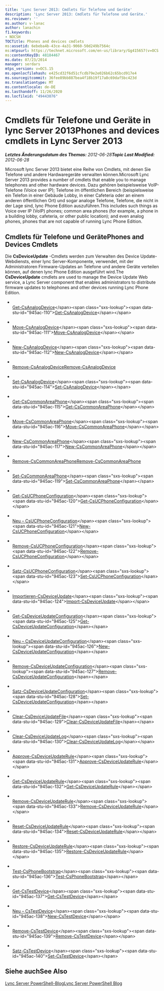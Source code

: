 ```yaml
---
title: 'Lync Server 2013: Cmdlets für Telefone und Geräte'
description: 'Lync Server 2013: Cmdlets für Telefone und Geräte.'
ms.reviewer: ''
ms.author: v-lanac
author: lanachin
f1.keywords:
- NOCSH
TOCTitle: Phones and devices cmdlets
ms:assetid: 6ebeba4b-43ce-4a31-9060-50d249b7564c
ms:mtpsurl: https://technet.microsoft.com/en-us/library/Gg415657(v=OCS.15)
ms:contentKeyID: 48184467
ms.date: 07/23/2014
manager: serdars
mtps_version: v=OCS.15
ms.openlocfilehash: e425cd32f6d51cfcdb79e2e026b62c65bcd917e4
ms.sourcegitcommit: 36fee89bb887bea4f18b19f17a8c69daf5bc423d
ms.translationtype: MT
ms.contentlocale: de-DE
ms.lasthandoff: 11/26/2020
ms.locfileid: "49443076"
---
```

# <a name="phones-and-devices-cmdlets-in-lync-server-2013"></a><span data-ttu-id="945ac-103">Cmdlets für Telefone und Geräte in lync Server 2013</span><span class="sxs-lookup"><span data-stu-id="945ac-103">Phones and devices cmdlets in Lync Server 2013</span></span>

<div data-xmlns="http://www.w3.org/1999/xhtml">

<div class="topic" data-xmlns="http://www.w3.org/1999/xhtml" data-msxsl="urn:schemas-microsoft-com:xslt" data-cs="https://msdn.microsoft.com/">

<div data-asp="https://msdn2.microsoft.com/asp">



</div>

<div id="mainSection">

<div id="mainBody"><span data-ttu-id="945ac-104">

<span> </span></span><span class="sxs-lookup"><span data-stu-id="945ac-104">

<span> </span></span></span>

<span data-ttu-id="945ac-105">_**Letztes Änderungsdatum des Themas:** 2012-06-28_</span><span class="sxs-lookup"><span data-stu-id="945ac-105">_**Topic Last Modified:** 2012-06-28_</span></span>

<span data-ttu-id="945ac-106">Microsoft lync Server 2013 bietet eine Reihe von Cmdlets, mit denen Sie Telefone und andere Hardwaregeräte verwalten können.</span><span class="sxs-lookup"><span data-stu-id="945ac-106">Microsoft Lync Server 2013 provides a number of cmdlets that enable you to manage telephones and other hardware devices.</span></span> <span data-ttu-id="945ac-107">Dazu gehören beispielsweise VoIP-Telefone (Voice over IP); Telefone im öffentlichen Bereich (beispielsweise ein Telefon in einer Gebäude Lobby, in einer Cafeteria oder an einem anderen öffentlichen Ort) und sogar analoge Telefone, Telefone, die nicht in der Lage sind, lync Phone Edition auszuführen.</span><span class="sxs-lookup"><span data-stu-id="945ac-107">This includes such things as Voice over IP (VoIP) phones; common area phones (for example, a phone in a building lobby, cafeteria, or other public location); and even analog phones, phones that are not capable of running Lync Phone Edition.</span></span>

<div>

## <a name="phones-and-devices-cmdlets"></a><span data-ttu-id="945ac-108">Cmdlets für Telefone und Geräte</span><span class="sxs-lookup"><span data-stu-id="945ac-108">Phones and Devices Cmdlets</span></span>

<span data-ttu-id="945ac-109">Die **CsDeviceUpdate** -Cmdlets werden zum Verwalten des Device Update-Webdiensts, einer lync Server-Komponente, verwendet, mit der Administratoren Firmware-Updates an Telefone und andere Geräte verteilen können, auf denen lync Phone Edition ausgeführt wird.</span><span class="sxs-lookup"><span data-stu-id="945ac-109">The **CsDeviceUpdate** cmdlets are used to manage the Device Update Web service, a Lync Server component that enables administrators to distribute firmware updates to telephones and other devices running Lync Phone Edition.</span></span>

  - <span></span>  
    <span data-ttu-id="945ac-110">[Get-CsAnalogDevice](https://technet.microsoft.com/library/Gg398748(v=OCS.15))</span><span class="sxs-lookup"><span data-stu-id="945ac-110">[Get-CsAnalogDevice](https://technet.microsoft.com/library/Gg398748(v=OCS.15))</span></span>

  - <span></span>  
    <span data-ttu-id="945ac-111">[Move-CsAnalogDevice](https://technet.microsoft.com/library/Gg398816(v=OCS.15))</span><span class="sxs-lookup"><span data-stu-id="945ac-111">[Move-CsAnalogDevice](https://technet.microsoft.com/library/Gg398816(v=OCS.15))</span></span>

  - <span></span>  
    <span data-ttu-id="945ac-112">[New-CsAnalogDevice](https://technet.microsoft.com/library/Gg412937(v=OCS.15))</span><span class="sxs-lookup"><span data-stu-id="945ac-112">[New-CsAnalogDevice](https://technet.microsoft.com/library/Gg412937(v=OCS.15))</span></span>

  - <span></span>  
    <span data-ttu-id="945ac-113">[Remove-CsAnalogDevice](rehttps://technet.microsoft.com/library/Gg398816(v=OCS.15))</span><span class="sxs-lookup"><span data-stu-id="945ac-113">[Remove-CsAnalogDevice](rehttps://technet.microsoft.com/library/Gg398816(v=OCS.15))</span></span>

  - <span></span>  
    <span data-ttu-id="945ac-114">[Set-CsAnalogDevice](https://technet.microsoft.com/library/Gg412843(v=OCS.15))</span><span class="sxs-lookup"><span data-stu-id="945ac-114">[Set-CsAnalogDevice](https://technet.microsoft.com/library/Gg412843(v=OCS.15))</span></span>

<!-- end list -->

  - <span></span>  
    <span data-ttu-id="945ac-115">[Get-CsCommonAreaPhone](https://technet.microsoft.com/library/Gg412934(v=OCS.15))</span><span class="sxs-lookup"><span data-stu-id="945ac-115">[Get-CsCommonAreaPhone](https://technet.microsoft.com/library/Gg412934(v=OCS.15))</span></span>

  - <span></span>  
    <span data-ttu-id="945ac-116">[Move-CsCommonAreaPhone](https://technet.microsoft.com/library/Gg412837(v=OCS.15))</span><span class="sxs-lookup"><span data-stu-id="945ac-116">[Move-CsCommonAreaPhone](https://technet.microsoft.com/library/Gg412837(v=OCS.15))</span></span>

  - <span></span>  
    <span data-ttu-id="945ac-117">[New-CsCommonAreaPhone](https://technet.microsoft.com/library/Gg398430(v=OCS.15))</span><span class="sxs-lookup"><span data-stu-id="945ac-117">[New-CsCommonAreaPhone](https://technet.microsoft.com/library/Gg398430(v=OCS.15))</span></span>

  - <span></span>  
    <span data-ttu-id="945ac-118">[Remove-CsCommonAreaPhone](rehttps://technet.microsoft.com/library/Gg412837(v=OCS.15))</span><span class="sxs-lookup"><span data-stu-id="945ac-118">[Remove-CsCommonAreaPhone](rehttps://technet.microsoft.com/library/Gg412837(v=OCS.15))</span></span>

  - <span></span>  
    <span data-ttu-id="945ac-119">[Set-CsCommonAreaPhone](https://technet.microsoft.com/library/Gg398579(v=OCS.15))</span><span class="sxs-lookup"><span data-stu-id="945ac-119">[Set-CsCommonAreaPhone](https://technet.microsoft.com/library/Gg398579(v=OCS.15))</span></span>

<!-- end list -->

  - <span></span>  
    <span data-ttu-id="945ac-120">[Get-CsUCPhoneConfiguration](https://technet.microsoft.com/library/Gg398070(v=OCS.15))</span><span class="sxs-lookup"><span data-stu-id="945ac-120">[Get-CsUCPhoneConfiguration](https://technet.microsoft.com/library/Gg398070(v=OCS.15))</span></span>

  - <span></span>  
    <span data-ttu-id="945ac-121">[Neu – CsUCPhoneConfiguration](https://technet.microsoft.com/library/Gg398445(v=OCS.15))</span><span class="sxs-lookup"><span data-stu-id="945ac-121">[New-CsUCPhoneConfiguration](https://technet.microsoft.com/library/Gg398445(v=OCS.15))</span></span>

  - <span></span>  
    <span data-ttu-id="945ac-122">[Remove-CsUCPhoneConfiguration](https://technet.microsoft.com/library/Gg398249(v=OCS.15))</span><span class="sxs-lookup"><span data-stu-id="945ac-122">[Remove-CsUCPhoneConfiguration](https://technet.microsoft.com/library/Gg398249(v=OCS.15))</span></span>

  - <span></span>  
    <span data-ttu-id="945ac-123">[Satz-CsUCPhoneConfiguration](https://technet.microsoft.com/library/Gg413042(v=OCS.15))</span><span class="sxs-lookup"><span data-stu-id="945ac-123">[Set-CsUCPhoneConfiguration](https://technet.microsoft.com/library/Gg413042(v=OCS.15))</span></span>

<!-- end list -->

  - <span></span>  
    <span data-ttu-id="945ac-124">[Importieren-CsDeviceUpdate](https://technet.microsoft.com/library/Gg398861(v=OCS.15))</span><span class="sxs-lookup"><span data-stu-id="945ac-124">[Import-CsDeviceUpdate](https://technet.microsoft.com/library/Gg398861(v=OCS.15))</span></span>

<!-- end list -->

  - <span></span>  
    <span data-ttu-id="945ac-125">[Get-CsDeviceUpdateConfiguration](https://technet.microsoft.com/library/Gg399030(v=OCS.15))</span><span class="sxs-lookup"><span data-stu-id="945ac-125">[Get-CsDeviceUpdateConfiguration](https://technet.microsoft.com/library/Gg399030(v=OCS.15))</span></span>

  - <span></span>  
    <span data-ttu-id="945ac-126">[Neu – CsDeviceUpdateConfiguration](https://technet.microsoft.com/library/Gg425761(v=OCS.15))</span><span class="sxs-lookup"><span data-stu-id="945ac-126">[New-CsDeviceUpdateConfiguration](https://technet.microsoft.com/library/Gg425761(v=OCS.15))</span></span>

  - <span></span>  
    <span data-ttu-id="945ac-127">[Remove-CsDeviceUpdateConfiguration](https://technet.microsoft.com/library/Gg425933(v=OCS.15))</span><span class="sxs-lookup"><span data-stu-id="945ac-127">[Remove-CsDeviceUpdateConfiguration](https://technet.microsoft.com/library/Gg425933(v=OCS.15))</span></span>

  - <span></span>  
    <span data-ttu-id="945ac-128">[Satz-CsDeviceUpdateConfiguration](https://technet.microsoft.com/library/Gg398320(v=OCS.15))</span><span class="sxs-lookup"><span data-stu-id="945ac-128">[Set-CsDeviceUpdateConfiguration](https://technet.microsoft.com/library/Gg398320(v=OCS.15))</span></span>

<!-- end list -->

  - <span></span>  
    <span data-ttu-id="945ac-129">[Clear-CsDeviceUpdateFile](https://technet.microsoft.com/library/Gg425835(v=OCS.15))</span><span class="sxs-lookup"><span data-stu-id="945ac-129">[Clear-CsDeviceUpdateFile](https://technet.microsoft.com/library/Gg425835(v=OCS.15))</span></span>

  - <span></span>  
    <span data-ttu-id="945ac-130">[Clear-CsDeviceUpdateLog](https://technet.microsoft.com/library/Gg412738(v=OCS.15))</span><span class="sxs-lookup"><span data-stu-id="945ac-130">[Clear-CsDeviceUpdateLog](https://technet.microsoft.com/library/Gg412738(v=OCS.15))</span></span>

<!-- end list -->

  - <span></span>  
    <span data-ttu-id="945ac-131">[Approve-CsDeviceUpdateRule](https://technet.microsoft.com/library/Gg398949(v=OCS.15))</span><span class="sxs-lookup"><span data-stu-id="945ac-131">[Approve-CsDeviceUpdateRule](https://technet.microsoft.com/library/Gg398949(v=OCS.15))</span></span>

  - <span></span>  
    <span data-ttu-id="945ac-132">[Get-CsDeviceUpdateRule](https://technet.microsoft.com/library/Gg398215(v=OCS.15))</span><span class="sxs-lookup"><span data-stu-id="945ac-132">[Get-CsDeviceUpdateRule](https://technet.microsoft.com/library/Gg398215(v=OCS.15))</span></span>

  - <span></span>  
    <span data-ttu-id="945ac-133">[Remove-CsDeviceUpdateRule](https://technet.microsoft.com/library/Gg425930(v=OCS.15))</span><span class="sxs-lookup"><span data-stu-id="945ac-133">[Remove-CsDeviceUpdateRule](https://technet.microsoft.com/library/Gg425930(v=OCS.15))</span></span>

  - <span></span>  
    <span data-ttu-id="945ac-134">[Reset-CsDeviceUpdateRule](https://technet.microsoft.com/library/Gg398181(v=OCS.15))</span><span class="sxs-lookup"><span data-stu-id="945ac-134">[Reset-CsDeviceUpdateRule](https://technet.microsoft.com/library/Gg398181(v=OCS.15))</span></span>

  - <span></span>  
    <span data-ttu-id="945ac-135">[Restore-CsDeviceUpdateRule](https://technet.microsoft.com/library/Gg398305(v=OCS.15))</span><span class="sxs-lookup"><span data-stu-id="945ac-135">[Restore-CsDeviceUpdateRule](https://technet.microsoft.com/library/Gg398305(v=OCS.15))</span></span>

<!-- end list -->

  - <span></span>  
    <span data-ttu-id="945ac-136">[Test-CsPhoneBootstrap](https://technet.microsoft.com/library/Gg412852(v=OCS.15))</span><span class="sxs-lookup"><span data-stu-id="945ac-136">[Test-CsPhoneBootstrap](https://technet.microsoft.com/library/Gg412852(v=OCS.15))</span></span>

<!-- end list -->

  - <span></span>  
    <span data-ttu-id="945ac-137">[Get-CsTestDevice](https://technet.microsoft.com/library/Gg398304(v=OCS.15))</span><span class="sxs-lookup"><span data-stu-id="945ac-137">[Get-CsTestDevice](https://technet.microsoft.com/library/Gg398304(v=OCS.15))</span></span>

  - <span></span>  
    <span data-ttu-id="945ac-138">[Neu – CsTestDevice](https://technet.microsoft.com/library/Gg425899(v=OCS.15))</span><span class="sxs-lookup"><span data-stu-id="945ac-138">[New-CsTestDevice](https://technet.microsoft.com/library/Gg425899(v=OCS.15))</span></span>

  - <span></span>  
    <span data-ttu-id="945ac-139">[Remove-CsTestDevice](https://technet.microsoft.com/library/Gg398790(v=OCS.15))</span><span class="sxs-lookup"><span data-stu-id="945ac-139">[Remove-CsTestDevice](https://technet.microsoft.com/library/Gg398790(v=OCS.15))</span></span>

  - <span></span>  
    <span data-ttu-id="945ac-140">[Satz-CsTestDevice](https://technet.microsoft.com/library/Gg398156(v=OCS.15))</span><span class="sxs-lookup"><span data-stu-id="945ac-140">[Set-CsTestDevice](https://technet.microsoft.com/library/Gg398156(v=OCS.15))</span></span>

</div>

<div>

## <a name="see-also"></a><span data-ttu-id="945ac-141">Siehe auch</span><span class="sxs-lookup"><span data-stu-id="945ac-141">See Also</span></span>


[<span data-ttu-id="945ac-142">Lync Server PowerShell-Blog</span><span class="sxs-lookup"><span data-stu-id="945ac-142">Lync Server PowerShell Blog</span></span>](https://go.microsoft.com/fwlink/p/?linkid=203150)  
  

<span data-ttu-id="945ac-143"></div>

</div>

<span> </span>

</div>

</div>

</span><span class="sxs-lookup"><span data-stu-id="945ac-143"></div>

</div>

<span> </span>

</div>

</div>

</span></span></div>

